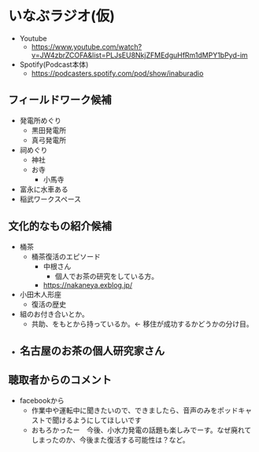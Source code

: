 # いなぶラジオ(仮)

- Youtube
  - <https://www.youtube.com/watch?v=JW4zbrZCOFA&list=PLJsEU8NkjZFMEdguHfRm1dMPY1bPyd-im>
- Spotify(Podcast本体)
  - <https://podcasters.spotify.com/pod/show/inaburadio>

## フィールドワーク候補

- 発電所めぐり
  - 黒田発電所
  - 真弓発電所
- 祠めぐり
  - 神社
  - お寺
    - 小馬寺
- 富永に水車ある
- 稲武ワークスペース

## 文化的なもの紹介候補

- 桶茶
  - 桶茶復活のエピソード
    - 中根さん
      - 個人でお茶の研究をしている方。
    - <https://nakaneya.exblog.jp/>
- 小田木人形座
  - 復活の歴史
- 組のお付き合いとか。
  - 共助、をもとから持っているか。<- 移住が成功するかどうかの分け目。
- 名古屋のお茶の個人研究家さん
  - 

## 聴取者からのコメント

- facebookから
  - 作業中や運転中に聞きたいので、できましたら、音声のみをポッドキャストで聞けるようにしてほしいです
  - おもろかったー　今後、小水力発電の話題も楽しみでーす。なぜ廃れてしまったのか、今後また復活する可能性は？など。
